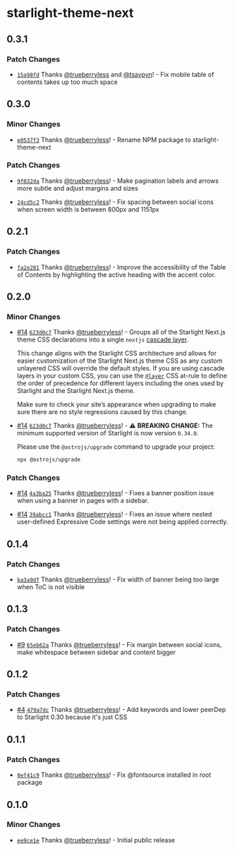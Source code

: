 # starlight-theme-next

## 0.3.1

### Patch Changes

- [`15a98fd`](https://github.com/trueberryless-org/starlight-theme-next/commit/15a98fdc78175895f2d74d3aa9b91b345df7dfbc) Thanks [@trueberryless](https://github.com/trueberryless) and [@tsavpyn](https://github.com/tsavpyn)! - Fix mobile table of contents takes up too much space

## 0.3.0

### Minor Changes

- [`e0537f3`](https://github.com/trueberryless-org/starlight-theme-next/commit/e0537f3dd70c8ad5d4702cc5059060c64a5ff05f) Thanks [@trueberryless](https://github.com/trueberryless)! - Rename NPM package to starlight-theme-next

### Patch Changes

- [`9f032da`](https://github.com/trueberryless-org/starlight-theme-next/commit/9f032da50ff24c37b48eaa1c0060439ebfbedab7) Thanks [@trueberryless](https://github.com/trueberryless)! - Make pagination labels and arrows more subtle and adjust margins and sizes

- [`24cd5c2`](https://github.com/trueberryless-org/starlight-theme-next/commit/24cd5c229370fd5c056593f25be6c98c118f9c45) Thanks [@trueberryless](https://github.com/trueberryless)! - Fix spacing between social icons when screen width is between 800px and 1151px

## 0.2.1

### Patch Changes

- [`fa2e281`](https://github.com/trueberryless-org/starlight-theme-next/commit/fa2e28104b334a8a15626deea8fa1006def9cc11) Thanks [@trueberryless](https://github.com/trueberryless)! - Improve the accessibility of the Table of Contents by highlighting the active heading with the accent color.

## 0.2.0

### Minor Changes

- [#14](https://github.com/trueberryless-org/starlight-theme-next/pull/14) [`623d0c7`](https://github.com/trueberryless-org/starlight-theme-next/commit/623d0c7e561bf53c5c3dc9d932e59a605245a7aa) Thanks [@trueberryless](https://github.com/trueberryless)! - Groups all of the Starlight Next.js theme CSS declarations into a single `nextjs` [cascade layer](https://developer.mozilla.org/en-US/docs/Learn_web_development/Core/Styling_basics/Cascade_layers).

  This change aligns with the Starlight CSS architecture and allows for easier customization of the Starlight Next.js theme CSS as any custom unlayered CSS will override the default styles. If you are using cascade layers in your custom CSS, you can use the [`@layer`](https://developer.mozilla.org/en-US/docs/Web/CSS/@layer) CSS at-rule to define the order of precedence for different layers including the ones used by Starlight and the Starlight Next.js theme.

  Make sure to check your site’s appearance when upgrading to make sure there are no style regressions caused by this change.

- [#14](https://github.com/trueberryless-org/starlight-theme-next/pull/14) [`623d0c7`](https://github.com/trueberryless-org/starlight-theme-next/commit/623d0c7e561bf53c5c3dc9d932e59a605245a7aa) Thanks [@trueberryless](https://github.com/trueberryless)! - ⚠️ **BREAKING CHANGE:** The minimum supported version of Starlight is now version `0.34.0`.

  Please use the `@astrojs/upgrade` command to upgrade your project:

  ```sh
  npx @astrojs/upgrade
  ```

### Patch Changes

- [#14](https://github.com/trueberryless-org/starlight-theme-next/pull/14) [`4a3ba25`](https://github.com/trueberryless-org/starlight-theme-next/commit/4a3ba257a0f60652fe7eaa049d2dc800cfee7b90) Thanks [@trueberryless](https://github.com/trueberryless)! - Fixes a banner position issue when using a banner in pages with a sidebar.

- [#14](https://github.com/trueberryless-org/starlight-theme-next/pull/14) [`39abcc1`](https://github.com/trueberryless-org/starlight-theme-next/commit/39abcc1f2310f42e4417891453e703a70ae517e7) Thanks [@trueberryless](https://github.com/trueberryless)! - Fixes an issue where nested user-defined Expressive Code settings were not being applied correctly.

## 0.1.4

### Patch Changes

- [`ba3a9df`](https://github.com/trueberryless-org/starlight-theme-next/commit/ba3a9df11896b701dab098f3b3dfb85808f94c71) Thanks [@trueberryless](https://github.com/trueberryless)! - Fix width of banner being too large when ToC is not visible

## 0.1.3

### Patch Changes

- [#9](https://github.com/trueberryless-org/starlight-theme-next/pull/9) [`65eb62a`](https://github.com/trueberryless-org/starlight-theme-next/commit/65eb62a9587e9eeabe85e5f9cbfde2360590eef2) Thanks [@trueberryless](https://github.com/trueberryless)! - Fix margin between social icons, make whitespace between sidebar and content bigger

## 0.1.2

### Patch Changes

- [#4](https://github.com/trueberryless-org/starlight-theme-next/pull/4) [`479a7dc`](https://github.com/trueberryless-org/starlight-theme-next/commit/479a7dc28391670e701d4baa23ddadc472bf0624) Thanks [@trueberryless](https://github.com/trueberryless)! - Add keywords and lower peerDep to Starlight 0.30 because it's just CSS

## 0.1.1

### Patch Changes

- [`0ef41c9`](https://github.com/trueberryless-org/starlight-theme-next/commit/0ef41c9ce7fcbe8aa101cc5bcfba4dbab11b037b) Thanks [@trueberryless](https://github.com/trueberryless)! - Fix @fontsource installed in root package

## 0.1.0

### Minor Changes

- [`ee9ce1e`](https://github.com/trueberryless-org/starlight-theme-next/commit/ee9ce1ef4fec571f1ce7fa6c288baa5b68a23760) Thanks [@trueberryless](https://github.com/trueberryless)! - Initial public release

